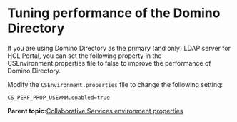 # Tuning performance of the Domino Directory

If you are using Domino Directory as the primary \(and only\) LDAP server for HCL Portal, you can set the following property in the CSEnvironment.properties file to false to improve the performance of Domino Directory.

Modify the `CSEnvironment.properties` file to change the following setting:

```
CS_PERF_PROP_USEWMM.enabled=true  
```

**Parent topic:**[Collaborative Services environment properties](../collab/i_domi_c_csenvironment_props_intro.md)

